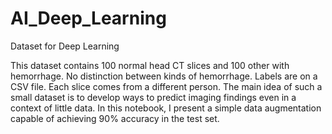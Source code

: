 # AI_Deep_Learning
Dataset for Deep Learning


This dataset contains 100 normal head CT slices and 100 other with hemorrhage. No distinction between kinds of hemorrhage.
Labels are on a CSV file. Each slice comes from a different person.
The main idea of such a small dataset is to develop ways to predict imaging findings even in a context of little data.
In this notebook, I present a simple data augmentation capable of achieving 90% accuracy in the test set.
